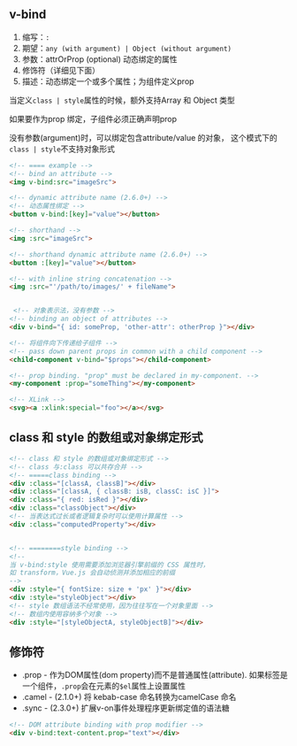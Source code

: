 
## v-bind
1. 缩写：`:`
2. 期望：`any (with argument) | Object (without argument)`
3. 参数：attrOrProp (optional) 动态绑定的属性
4. 修饰符（详细见下面）
5. 描述：动态绑定一个或多个属性；为组件定义prop

当定义`class | style`属性的时候，额外支持Array 和 Object 类型

如果要作为prop 绑定，子组件必须正确声明prop

没有参数(argument)时，可以绑定包含attribute/value 的对象， 这个模式下的`class | style`不支持对象形式


```html
<!-- ==== example -->
<!-- bind an attribute -->
<img v-bind:src="imageSrc">

<!-- dynamic attribute name (2.6.0+) -->
<!-- 动态属性绑定 -->
<button v-bind:[key]="value"></button>

<!-- shorthand -->
<img :src="imageSrc">

<!-- shorthand dynamic attribute name (2.6.0+) -->
<button :[key]="value"></button>

<!-- with inline string concatenation -->
<img :src="'/path/to/images/' + fileName">


 <!-- 对象表示法，没有参数 -->
<!-- binding an object of attributes -->
<div v-bind="{ id: someProp, 'other-attr': otherProp }"></div>

<!-- 将组件向下传递给子组件 -->
<!-- pass down parent props in common with a child component -->
<child-component v-bind="$props"></child-component>

<!-- prop binding. "prop" must be declared in my-component. -->
<my-component :prop="someThing"></my-component>

<!-- XLink -->
<svg><a :xlink:special="foo"></a></svg>
```

## class 和 style 的数组或对象绑定形式
```html
<!-- class 和 style 的数组或对象绑定形式 -->
<!-- class 与:class 可以共存合并 -->
<!-- =====class binding -->
<div :class="[classA, classB]"></div>
<div :class="[classA, { classB: isB, classC: isC }]">
<div :class="{ red: isRed }"></div>
<div :class="classObject"></div>
<!-- 当表达式过长或者逻辑复杂时可以使用计算属性 -->
<div :class="computedProperty"></div>


<!-- ========style binding -->
<!-- 
当 v-bind:style 使用需要添加浏览器引擎前缀的 CSS 属性时，
如 transform，Vue.js 会自动侦测并添加相应的前缀 
-->
<div :style="{ fontSize: size + 'px' }"></div>
<div :style="styleObject"></div>
<!-- style 数组语法不经常使用，因为往往写在一个对象里面 -->
<!-- 数组内使用容纳多个对象 -->
<div :style="[styleObjectA, styleObjectB]"></div>
```

## 修饰符
* .prop - 作为DOM属性(dom property)而不是普通属性(attribute). 如果标签是一个组件，`.prop`会在元素的`$el`属性上设置属性
* .camel - (2.1.0+) 将 kebab-case 命名转换为camelCase 命名
* .sync - (2.3.0+) 扩展v-on事件处理程序更新绑定值的语法糖

```html
<!-- DOM attribute binding with prop modifier -->
<div v-bind:text-content.prop="text"></div>
```